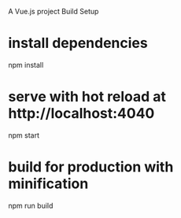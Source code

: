 A Vue.js project
Build Setup

# install dependencies

  npm install


# serve with hot reload at http://localhost:4040
  npm start


# build for production with minification

  npm run build
